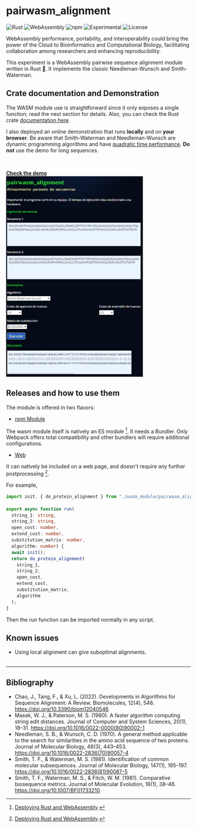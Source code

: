 # pairwasm_alignment

![Rust](https://img.shields.io/badge/-Rust-B7410E?logo=rust&logoColor=28282B&labelColor=white)
![WebAssembly](https://img.shields.io/badge/-WebAssembly-654FF0?logo=webassembly&logoColor=654FF0&labelColor=white)
![npm](https://img.shields.io/badge/-npm-CC3534?logo=npm&labelColor=white)
![Experimental](https://img.shields.io/badge/stability-experimental-orange)
![License](https://img.shields.io/badge/license-MIT-blue)

WebAssembly performance, portability, and interoperability could bring the power of the Cloud to Bioinformatics and Computational Biology, facilitating collaboration among researchers and enhancing reproducibility.

This experiment is a WebAssembly pairwise sequence alignment module written in Rust 🦀. It implements the classic Needleman-Wunsch and Smith-Waterman.

## Crate documentation and Demonstration

The WASM module use is straightforward since it only exposes a single function; read the next section for details. Also, you can check the Rust crate [documentation here](https://hdescobarh.github.io/pairwasm_alignment/pairwasm_alignment/).

I also deployed an online demonstration that runs __locally__ and on __your browser__. Be aware that Smith-Waterman and Needleman-Wunsch are dynamic programming algorithms and have [quadratic time performance](https://en.wikipedia.org/wiki/Big_O_notation). __Do not__ use the demo for long sequences.

</br>

[__Check the demo__ </br>![pairwasm_alignment](image.png)](https://hansescobar.com/en/demo/pairwasm)

## Releases and how to use them

The module is offered in two flavors:

- [npm Module](https://www.npmjs.com/package/pairwasm_alignment)

The wasm module itself is natively an ES module [^1]. It needs a Bundler. Only Webpack offers total compatibility and other bundlers will require additional configurations.

- [Web](https://github.com/hdescobarh/pairwasm_alignment/releases)

It can natively be included on a web page, and doesn't require any further postprocessing [^1].

For example,

```typescript
import init, { do_protein_alignment } from "./wasm_module/pairwasm_alignment.js";

export async function run(
  string_1: string,
  string_2: string,
  open_cost: number,
  extend_cost: number,
  substitution_matrix: number,
  algorithm: number) {
  await init();
  return do_protein_alignment(
    string_1,
    string_2,
    open_cost,
    extend_cost,
    substitution_matrix,
    algorithm
  );
}
```

Then the *run* function can be imported normally in any script.

## Known issues

- Using local alignment can give suboptimal alignments.
</br></br>

--------

[^1]: [Deploying Rust and WebAssembly](https://rustwasm.github.io/docs/wasm-bindgen/reference/deployment.html#deploying-rust-and-webassembly).

## Bibliography

- Chao, J., Tang, F., & Xu, L. (2022). Developments in Algorithms for Sequence Alignment: A Review. Biomolecules, 12(4), 546. <https://doi.org/10.3390/biom12040546>
- Masek, W. J., & Paterson, M. S. (1980). A faster algorithm computing string edit distances. Journal of Computer and System Sciences, 20(1), 18–31. <https://doi.org/10.1016/0022-0000(80)90002-1>
- Needleman, S. B., & Wunsch, C. D. (1970). A general method applicable to the search for similarities in the amino acid sequence of two proteins. Journal of Molecular Biology, 48(3), 443–453. <https://doi.org/10.1016/0022-2836(70)90057-4>
- Smith, T. F., & Waterman, M. S. (1981). Identification of common molecular subsequences. Journal of Molecular Biology, 147(1), 195–197. <https://doi.org/10.1016/0022-2836(81)90087-5>
- Smith, T. F., Waterman, M. S., & Fitch, W. M. (1981). Comparative biosequence metrics. Journal of Molecular Evolution, 18(1), 38–46. <https://doi.org/10.1007/BF01733210>

